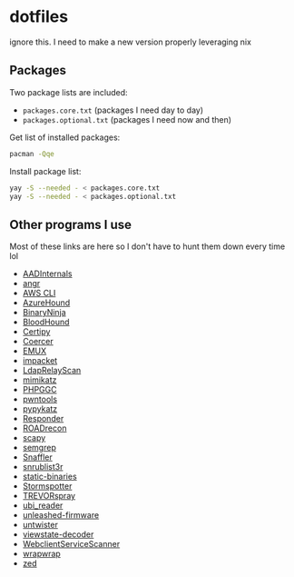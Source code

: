 # dotfiles

ignore this. I need to make a new version properly leveraging nix

## Packages

Two package lists are included:

- `packages.core.txt` (packages I need day to day)
- `packages.optional.txt` (packages I need now and then)

Get list of installed packages:

```sh
pacman -Qqe
```

Install package list:

```sh
yay -S --needed - < packages.core.txt
yay -S --needed - < packages.optional.txt
```

## Other programs I use

Most of these links are here so I don't have to hunt them down every time lol

- [AADInternals](https://github.com/Gerenios/AADInternals)
- [angr](https://github.com/angr/angr)
- [AWS CLI](https://github.com/aws/aws-cli)
- [AzureHound](https://github.com/BloodHoundAD/AzureHound)
- [BinaryNinja](https://binary.ninja/)
- [BloodHound](https://github.com/SpecterOps/BloodHound)
- [Certipy](https://github.com/ly4k/Certipy)
- [Coercer](https://github.com/p0dalirius/Coercer)
- [EMUX](https://github.com/therealsaumil/emux)
- [impacket](https://github.com/fortra/impacket)
- [LdapRelayScan](https://github.com/zyn3rgy/LdapRelayScan)
- [mimikatz](https://github.com/gentilkiwi/mimikatz)
- [PHPGGC](https://github.com/ambionics/phpggc)
- [pwntools](https://github.com/Gallopsled/pwntools)
- [pypykatz](https://github.com/skelsec/pypykatz)
- [Responder](https://github.com/lgandx/Responder)
- [ROADrecon](https://github.com/dirkjanm/ROADtools)
- [scapy](https://github.com/secdev/scapy)
- [semgrep](https://github.com/semgrep/semgrep)
- [Snaffler](https://github.com/SnaffCon/Snaffler)
- [snrublist3r](https://github.com/b3n-j4m1n/snrublist3r)
- [static-binaries](https://github.com/andrew-d/static-binaries)
- [Stormspotter](https://github.com/Azure/Stormspotter)
- [TREVORspray](https://github.com/blacklanternsecurity/TREVORspray)
- [ubi\_reader](https://github.com/onekey-sec/ubi_reader)
- [unleashed-firmware](https://github.com/DarkFlippers/unleashed-firmware)
- [untwister](https://github.com/altf4/untwister)
- [viewstate-decoder](https://github.com/defensahacker/viewstate-decoder)
- [WebclientServiceScanner](https://github.com/Hackndo/WebclientServiceScanner)
- [wrapwrap](https://github.com/ambionics/wrapwrap)
- [zed](https://github.com/zed-industries/zed)

